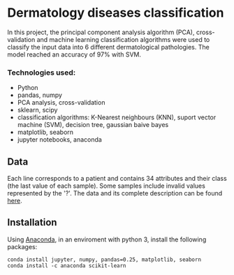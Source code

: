 # Dermatology diseases classification

In this project, the principal component analysis algorithm (PCA), cross-validation and machine learning classification algorithms were used to classify the input data into 6 different dermatological pathologies. The model reached an accuracy of 97% with SVM.

### Technologies used:

- Python
- pandas, numpy
- PCA analysis, cross-validation
- sklearn, scipy
- classification algorithms: K-Nearest neighbours (KNN), suport vector machine (SVM), decision tree, gaussian baive bayes
- matplotlib, seaborn
- jupyter notebooks, anaconda

## Data
Each line corresponds to a patient and contains 34 attributes and their class (the last value of each sample). Some samples include invalid values represented by the '?'. The data and its complete description can be found [here](https://github.com/HannaLAguilar/dermatology_diseases/tree/master/data). 

## Installation

Using [Anaconda](https://www.anaconda.com/products/individual), in an enviroment with python 3, install the following packages:
```
conda install jupyter, numpy, pandas=0.25, matplotlib, seaborn
conda install -c anaconda scikit-learn

```




